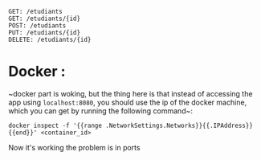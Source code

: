 ```
GET: /etudiants
GET: /etudiants/{id}
POST: /etudiants
PUT: /etudiants/{id}
DELETE: /etudiants/{id}
```

# Docker :

~docker part is woking, but the thing here is that instead of accessing the app using `localhost:8080`, you should use the ip of the docker machine, which you can get by running the following command~:

```
docker inspect -f '{{range .NetworkSettings.Networks}}{{.IPAddress}}{{end}}' <container_id>
```
Now it's working the problem is in ports